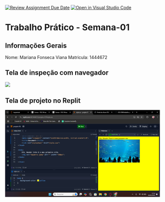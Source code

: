 [![Review Assignment Due Date](https://classroom.github.com/assets/deadline-readme-button-22041afd0340ce965d47ae6ef1cefeee28c7c493a6346c4f15d667ab976d596c.svg)](https://classroom.github.com/a/fWV9gbnp)
[![Open in Visual Studio Code](https://classroom.github.com/assets/open-in-vscode-2e0aaae1b6195c2367325f4f02e2d04e9abb55f0b24a779b69b11b9e10269abc.svg)](https://classroom.github.com/online_ide?assignment_repo_id=18379322&assignment_repo_type=AssignmentRepo)
# Trabalho Prático - Semana-01

## Informações Gerais
Nome: Mariana Fonseca Viana
Matricula: 1444672

## Tela de inspeção com navegador
<img src="tela portal do aluno puc.png">

## Tela de projeto no Replit
<img src="tela primeiro site repl.it.png">
